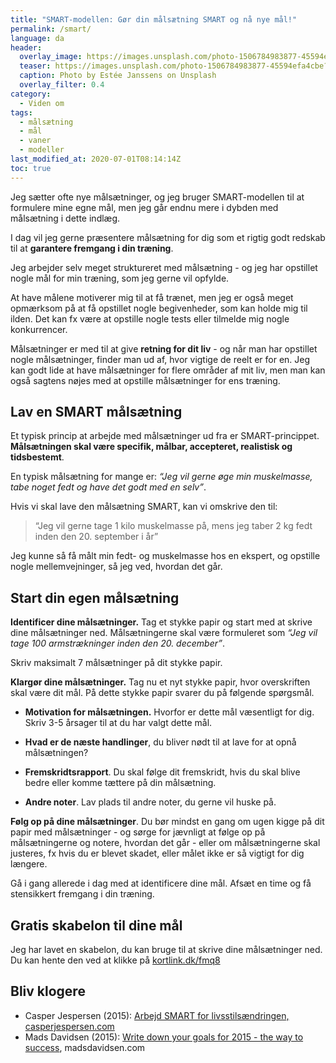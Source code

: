 ```yaml
---
title: "SMART-modellen: Gør din målsætning SMART og nå nye mål!"
permalink: /smart/
language: da
header:
  overlay_image: https://images.unsplash.com/photo-1506784983877-45594efa4cbe?ixlib=rb-1.2.1&ixid=eyJhcHBfaWQiOjEyMDd9&auto=format&fit=crop&w=1948&q=80
  teaser: https://images.unsplash.com/photo-1506784983877-45594efa4cbe?ixlib=rb-1.2.1&ixid=eyJhcHBfaWQiOjEyMDd9&auto=format&fit=crop&w=400&q=80
  caption: Photo by Estée Janssens on Unsplash
  overlay_filter: 0.4
category:
  - Viden om
tags:
  - målsætning
  - mål
  - vaner
  - modeller
last_modified_at: 2020-07-01T08:14:14Z
toc: true
---
```


Jeg sætter ofte nye målsætninger, og jeg bruger SMART-modellen til at formulere mine egne mål, men jeg går endnu mere i dybden med målsætning i dette indlæg.

I dag vil jeg gerne præsentere målsætning for dig som et rigtig godt redskab til at **garantere fremgang i din træning**.

Jeg arbejder selv meget struktureret med målsætning - og jeg har opstillet nogle mål for min træning, som jeg gerne vil opfylde.

At have målene motiverer mig til at få trænet, men jeg er også meget opmærksom på at få opstillet nogle begivenheder, som kan holde mig til ilden. Det kan fx være at opstille nogle tests eller tilmelde mig nogle konkurrencer. 

Målsætninger er med til at give **retning for dit liv** - og når man har opstillet nogle målsætninger, finder man ud af, hvor vigtige de reelt er for en. Jeg kan godt lide at have målsætninger for flere områder af mit liv, men man kan også sagtens nøjes med at opstille målsætninger for ens træning.

## Lav en SMART målsætning

Et typisk princip at arbejde med målsætninger ud fra er SMART-princippet. **Målsætningen skal være specifik, målbar, accepteret, realistisk og tidsbestemt**. 

En typisk målsætning for mange er: _“Jeg vil gerne øge min muskelmasse, tabe noget fedt og have det godt med en selv”_.

Hvis vi skal lave den målsætning SMART, kan vi omskrive den til:

> “Jeg vil gerne tage 1 kilo muskelmasse på, mens jeg taber 2 kg fedt inden den 20. september i år”

Jeg kunne så få målt min fedt- og muskelmasse hos en ekspert, og opstille nogle mellemvejninger, så jeg ved, hvordan det går.

## Start din egen målsætning

**Identificer dine målsætninger.** Tag et stykke papir og start med at skrive dine målsætninger ned. Målsætningerne skal være formuleret som _“Jeg vil tage 100 armstrækninger inden den 20. december”_.

Skriv maksimalt 7 målsætninger på dit stykke papir. 

**Klargør dine målsætninger.** Tag nu et nyt stykke papir, hvor overskriften skal være dit mål. På dette stykke papir svarer du på følgende spørgsmål. 

- **Motivation for målsætningen.** Hvorfor er dette mål væsentligt for dig. Skriv 3-5 årsager til at du har valgt dette mål.

- **Hvad er de næste handlinger**, du bliver nødt til at lave for at opnå målsætningen?

- **Fremskridtsrapport**. Du skal følge dit fremskridt, hvis du skal blive bedre eller komme tættere på din målsætning.

- **Andre noter**. Lav plads til andre noter, du gerne vil huske på.

**Følg op på dine målsætninger**. Du bør mindst en gang om ugen kigge på dit papir med målsætninger - og sørge for jævnligt at følge op på målsætningerne og notere, hvordan det går - eller om målsætningerne skal justeres, fx hvis du er blevet skadet, eller målet ikke er så vigtigt for dig længere. 

Gå i gang allerede i dag med at identificere dine mål. Afsæt en time og få stensikkert fremgang i din træning.

## Gratis skabelon til dine mål 

Jeg har lavet en skabelon, du kan bruge til at skrive dine målsætninger ned. Du kan hente den ved at klikke på [kortlink.dk/fmq8](http://kortlink.dk/fmq8)

## Bliv klogere

- Casper Jespersen (2015): [Arbejd SMART for livsstilsændringen, casperjespersen.com](http://casperjespersen.com/2015/01/07/arbejd-smart-for-livsstilsaendringen/)
- Mads Davidsen (2015): [Write down your goals for 2015 - the way to success](http://madsdavidsen.com/blog/write-down-your-goals-2015-way-success), madsdavidsen.com
